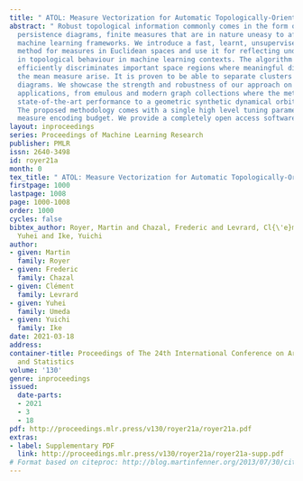 ```yaml
---
title: " ATOL: Measure Vectorization for Automatic Topologically-Oriented Learning "
abstract: " Robust topological information commonly comes in the form of a set of
  persistence diagrams, finite measures that are in nature uneasy to affix to generic
  machine learning frameworks. We introduce a fast, learnt, unsupervised vectorization
  method for measures in Euclidean spaces and use it for reflecting underlying changes
  in topological behaviour in machine learning contexts. The algorithm is simple and
  efficiently discriminates important space regions where meaningful differences to
  the mean measure arise. It is proven to be able to separate clusters of persistence
  diagrams. We showcase the strength and robustness of our approach on a number of
  applications, from emulous and modern graph collections where the method reaches
  state-of-the-art performance to a geometric synthetic dynamical orbits problem.
  The proposed methodology comes with a single high level tuning parameter: the total
  measure encoding budget. We provide a completely open access software. "
layout: inproceedings
series: Proceedings of Machine Learning Research
publisher: PMLR
issn: 2640-3498
id: royer21a
month: 0
tex_title: " ATOL: Measure Vectorization for Automatic Topologically-Oriented Learning "
firstpage: 1000
lastpage: 1008
page: 1000-1008
order: 1000
cycles: false
bibtex_author: Royer, Martin and Chazal, Frederic and Levrard, Cl{\'e}ment and Umeda,
  Yuhei and Ike, Yuichi
author:
- given: Martin
  family: Royer
- given: Frederic
  family: Chazal
- given: Clément
  family: Levrard
- given: Yuhei
  family: Umeda
- given: Yuichi
  family: Ike
date: 2021-03-18
address: 
container-title: Proceedings of The 24th International Conference on Artificial Intelligence
  and Statistics
volume: '130'
genre: inproceedings
issued:
  date-parts:
  - 2021
  - 3
  - 18
pdf: http://proceedings.mlr.press/v130/royer21a/royer21a.pdf
extras:
- label: Supplementary PDF
  link: http://proceedings.mlr.press/v130/royer21a/royer21a-supp.pdf
# Format based on citeproc: http://blog.martinfenner.org/2013/07/30/citeproc-yaml-for-bibliographies/
---
```


